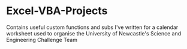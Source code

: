 # Excel-VBA-Projects
Contains useful custom functions and subs I've written for a calendar worksheet used to organise the University of Newcastle's Science and Engineering Challenge Team
